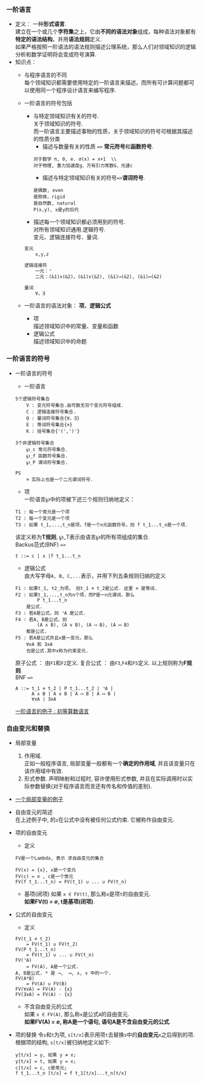 ### 一阶语言

- 定义： 一种**形式语言**.  
建立在一个或几个**字符集**之上，它由**不同的语法对象**组成，每种语法对象都有**特定的语法结构**，并用**语法规则**定义.  
如果严格按照一阶语法的语法规则描述公理系统，那么人们对领域知识的逻辑分析和数学证明将会变成符号演算.
- 知识点：
    - 与程序语言的不同  
    每个领域知识都需要使用特定的一阶语言来描述，而所有可计算问题都可以使用同一个程序设计语言来编写程序.
    - 一阶语言的符号包括
        - 与特定领域知识有关的符号.  
        关于领域知识的符号.  
        而一阶语言主要描述事物的性质，关于领域知识的符号可根据其描述的性质分类  
            - 描述与数量有关的性质 `=>` **常元符号**和**函数符号**.    
            ```
            对于数学 π, 0, e. σ(x) = x+1  \\
            对于物理, 重力加速度g、万有引力常数G、光速c
            ```
            - 描述与特定领域知识有关的符号`=>`**谓词符号**.
            ```
            是偶数, even
            是刚体，rigid
            是自然数, natural
            P(x,y), x是y的后代
            ```
        - 描述每一个领域知识都必须用到的符号.  
        对所有领域知识通用.逻辑符号.  
        变元、逻辑连接符号、量词.
        
        ```latex
        变元
            x,y,z

        逻辑连接符
            一元：⌝
            二元：(&1)∧(&2)，(&1)∨(&2), (&1)⟶(&2), (&1)⟷(&2)
        
        量词
            ∀，∃

        ```
    - 一阶语言的语法对象： **项**，**逻辑公式**
        - 项  
        描述领域知识中的常量、变量和函数
        - 逻辑公式  
        描述领域知识中的命题
    
### 一阶语言的符号

- 一阶语言的符号
    - 一阶语言
    ```
    5个逻辑符号集合
        V : 变元符号集合.由可数无穷个变元符号组成.
        C : 逻辑连接符号集合.
        Q : 量词符号集合{∀，∃}
        E : 等词符号集合{≐}
        K : 括号集合{'(',')'}
    
    3个非逻辑符号集合
        ℘_c 常元符号集合.
        ℘_f 函数符号集合.
        ℘_P 谓词符号集合.
    
    PS
        ≐ 实际上也是一个二元谓词符号.
    ```
    - 项  
    一阶语言℘中的项被下述三个规则归纳地定义：
    ```
    T1 : 每一个常元是一个项
    T2 : 每一个变元是一个项
    T3 : 如果 t_1,...,t_n是项，f是一个n元函数符号，则 f t_1...t_n是一个项. 
    ```
    该定义称为**T规则**, ℘_T表示由语言℘的所有项组成的集合.  
    Backus范式(BNF) `=>`
    ```
    t ::= c | x |f t_1...t_n
    ```
    - 逻辑公式  
    由大写字母`A, B, C,...`表示，并用下列五条规则归纳的定义
    ```
    F1 : 如果t_1, t2_为项， 则t_1 ≐ t_2是公式. 这里 ≐ 是等词.
    F2 : 如果t_1,...,t_n为n个项，而P是一n元谓词，那么
            P t_1...t_n 
        是公式.
    F3 : 若A是公式，则 ⌝A 是公式.
    F4 : 若A, B是公式，则
            (A ∧ B), (A ∨ B), (A ⟶ B), (A ⟷ B)
        都是公式.
    F5 : 若A是公式并且x是一变元，那么
        ∀xA 和 ∃xA
        也是公式.其中x称为约束变元.
    ```
    原子公式 ： 由`F1`和`F2`定义.
    复合公式 ： 由`F3`,`F4`和`F5`定义.
    以上规则称为**F规则**.  
    BNF `=>`
    ```
    A ::= t_1 ≐ t_2 | P t_1...t_2 | ⌝A | 
          A ∧ B | A ∨ B | A ⟶ B | A ⟷ B |
          ∀xA | ∃xA
    ```

    [一阶语言的例子 : 初等算数语言](./一阶语言/ReadMe.md#初等算数语言)



 ### 自由变元和替换
 - 局部变量  
    1. 作用域.   
    正如一般程序语言, 局部变量一般都有一个**确定的作用域**, 并且该变量只在该作用域中有效.  
    2. 形式参数. 声明映射和过程时, 容许使用形式参数, 并且在实际调用时以实际参数替换(对于程序语言而言还有传名和传值的差别).

- [一个局部变量的例子](./一阶语言/ReadMe.md#局部变量的例子)

- 自由变元的简述  
    在上述例子中, 的`z`在公式中没有被任何公式约束. 它被称作自由变元.

- 项的自由变元
    - 定义
    ```
    FV是一个Lambda, 表示 求自由变元的集合
    
    FV(x) = {x}, x是一个变元
    FV(c) = ∅ , c是一个常元
    FV(f t_1...t_n) = FV(t_1) ∪ ... ∪ FV(t_n)
    ```
    - 基项(闭项)
    如果 `x ∈ FV(t)`, 那么称`x`是项`t`的自由变元.  
    **如果FV(t) = ∅, t是基项(闭项)**.

- 公式的自由变元
    - 定义
    ```
    FV(t_1 ≐ t_2)   
        = FV(t_1) ∪ FV(t_2)
    FV(P t_1...t_n) 
        = FV(t_1) ∪ ... ∪ FV(t_n)
    FV(⌝A) 
        = FV(A), A是一个公式.
    A, B是公式. * 是 ⟶,  ⟷, ∧, ∨ 中的一个.
    FV(A*B) 
        = FV(A) ∪ FV(B)
    FV(∀xA) = FV(A) - {x}
    FV(∃xA) = FV(A) - {x}
    ```

    - 不含自由变元的公式  
    如果 `x ∈ FV(A)`, 那么称`x`是公式`A`的自由变元.  
    **如果FV(A) = ∅, 称A是一个语句, 语句A是不含自由变元的公式**.

- 项的替换
    令`s`和`t`为项, `s[t/x]`表示用项`t`去替换`s`中的**自由变元**`x`之后得到的项.  
    根据项的结构, `s[t/x]`被归纳地定义如下:
    ```
    y[t/x] = y, 如果 y ≠ x;
    y[t/x] = t, 如果 y = x;
    c[t/x] = c, c是常元;
    f t_1...t_n [t/x] = f t_1[t/x]...t_n[t/x]
    ``` 




